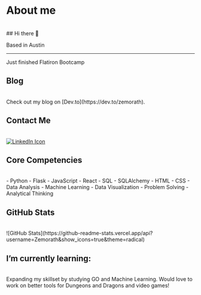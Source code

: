 # About me
<br>
## Hi there 👋

Based in Austin
<hr>
Just finished Flatiron Bootcamp

## Blog
<br>
Check out my blog on [Dev.to](https://dev.to/zemorath).

## Contact Me
<br>
<a href="https://www.linkedin.com/in/trentward100/">
  <img src="https://img.icons8.com/color/48/000000/linkedin.png" alt="LinkedIn Icon" />
</a>

## Core Competencies
<br>
- Python
- Flask
- JavaScript
- React
- SQL
- SQLAlchemy
- HTML
- CSS
- Data Analysis
- Machine Learning
- Data Visualization
- Problem Solving
- Analytical Thinking

## GitHub Stats
<br>
![GitHub Stats](https://github-readme-stats.vercel.app/api?username=Zemorath&show_icons=true&theme=radical)

## I’m currently learning:
<br>
Expanding my skillset by studying GO and Machine Learning.
Would love to work on better tools for Dungeons and Dragons and video games!

<!--
**Zemorath/Zemorath** is a ✨ _special_ ✨ repository because its `README.md` (this file) appears on your GitHub profile.

Here are some ideas to get you started:

- 🔭 I’m currently working on ...
- 🌱 I’m currently learning ...
- 👯 I’m looking to collaborate on ...
- 🤔 I’m looking for help with ...
- 💬 Ask me about ...
- 📫 How to reach me: ...
- 😄 Pronouns: ...
- ⚡ Fun fact: ...
-->

